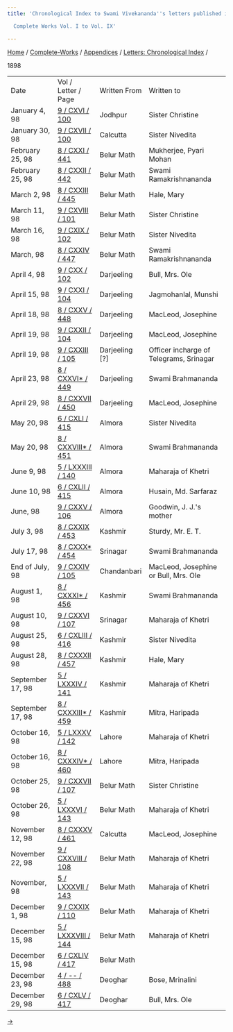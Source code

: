 ```yaml
---
title: 'Chronological Index to Swami Vivekananda''s letters published in the

  Complete Works Vol. I to Vol. IX'

---
```



[Home](../../../index.htm) / [Complete-Works](../../complete_works.htm)
/ [Appendices](../appendices_contents.htm) / [Letters: Chronological
Index](chronological_letters_contents.htm) /



1898

<div class="center">

|                  |                                                                                      |                  |                                         |
|------------------|--------------------------------------------------------------------------------------|------------------|-----------------------------------------|
| Date             | Vol / Letter / Page                                                                  | Written From     | Written to                              |
| January 4, 98    | [9 / CXVI / 100](../../volume_9/letters_fifth_series/116_sister_christine.htm)       | Jodhpur          | Sister Christine                        |
| January 30, 98   | [9 / CXVII / 100](../../volume_9/letters_fifth_series/117_miss_noble.htm)            | Calcutta         | Sister Nivedita                         |
| February 25, 98  | [8 / CXXI / 441](../../volume_8/epistles_fourth_series/121_rajaji.htm)               | Belur Math       | Mukherjee, Pyari Mohan                  |
| February 25, 98  | [8 / CXXII / 442](../../volume_8/epistles_fourth_series/122_shashi.htm)              | Belur Math       | Swami Ramakrishnananda                  |
| March 2, 98      | [8 / CXXIII / 445](../../volume_8/epistles_fourth_series/123_mary.htm)               | Belur Math       | Hale, Mary                              |
| March 11, 98     | [9 / CXVIII / 101](../../volume_9/letters_fifth_series/118_christina.htm)            | Belur Math       | Sister Christine                        |
| March 16, 98     | [9 / CXIX / 102](../../volume_9/letters_fifth_series/119_margaret.htm)               | Belur Math       | Sister Nivedita                         |
| March, 98        | [8 / CXXIV / 447](../../volume_8/epistles_fourth_series/124_shashi.htm)              | Belur Math       | Swami Ramakrishnananda                  |
| April 4, 98      | [9 / CXX / 102](../../volume_9/letters_fifth_series/120_dhira_mata.htm)              | Darjeeling       | Bull, Mrs. Ole                          |
| April 15, 98     | [9 / CXXI / 104](../../volume_9/letters_fifth_series/121_jagmohan.htm)               | Darjeeling       | Jagmohanlal, Munshi                     |
| April 18, 98     | [8 / CXXV / 448](../../volume_8/epistles_fourth_series/125_joe_joe.htm)              | Darjeeling       | MacLeod, Josephine                      |
| April 19, 98     | [9 / CXXII / 104](../../volume_9/letters_fifth_series/122_miss_macleod.htm)          | Darjeeling       | MacLeod, Josephine                      |
| April 19, 98     | [9 / CXXIII / 105](../../volume_9/letters_fifth_series/123_sir.htm)                  | Darjeeling \[?\] | Officer incharge of Telegrams, Srinagar |
| April 23, 98     | [8 / CXXVI\* / 449](../../volume_8/epistles_fourth_series/126_rakhal.htm)            | Darjeeling       | Swami Brahmananda                       |
| April 29, 98     | [8 / CXXVII / 450](../../volume_8/epistles_fourth_series/127_joe_joe.htm)            | Darjeeling       | MacLeod, Josephine                      |
| May 20, 98       | [6 / CXLI / 415](../../volume_6/epistles_second_series/141_margot.htm)               | Almora           | Sister Nivedita                         |
| May 20, 98       | [8 / CXXVIII\* / 451](../../volume_8/epistles_fourth_series/128_rakhal.htm)          | Almora           | Swami Brahmananda                       |
| June 9, 98       | [5 / LXXXIII / 140](../../volume_5/epistles_first_series/083_your_highness.htm)      | Almora           | Maharaja of Khetri                      |
| June 10, 98      | [6 / CXLII / 415](../../volume_6/epistles_second_series/142_friend.htm)              | Almora           | Husain, Md. Sarfaraz                    |
| June, 98         | [9 / CXXV / 106](../../volume_9/letters_fifth_series/125_mr_j_j_goodwins_mother.htm) | Almora           | Goodwin, J. J.'s mother                 |
| July 3, 98       | [8 / CXXIX / 453](../../volume_8/epistles_fourth_series/129_sturdy.htm)              | Kashmir          | Sturdy, Mr. E. T.                       |
| July 17, 98      | [8 / CXXX\* / 454](../../volume_8/epistles_fourth_series/131_rakhal.htm)             | Srinagar         | Swami Brahmananda                       |
| End of July, 98  | [9 / CXXIV / 105](../../volume_9/letters_fifth_series/124_miss_macleod_mrs_bull.htm) | Chandanbari      | MacLeod, Josephine or Bull, Mrs. Ole    |
| August 1, 98     | [8 / CXXXI\* / 456](../../volume_8/epistles_fourth_series/131_rakhal.htm)            | Kashmir          | Swami Brahmananda                       |
| August 10, 98    | [9 / CXXVI / 107](../../volume_9/letters_fifth_series/126_your_highness.htm)         | Srinagar         | Maharaja of Khetri                      |
| August 25, 98    | [6 / CXLIII / 416](../../volume_6/epistles_second_series/143_margot.htm)             | Kashmir          | Sister Nivedita                         |
| August 28, 98    | [8 / CXXXII / 457](../../volume_8/epistles_fourth_series/132_mary.htm)               | Kashmir          | Hale, Mary                              |
| September 17, 98 | [5 / LXXXIV / 141](../../volume_5/epistles_first_series/084_your_highness.htm)       | Kashmir          | Maharaja of Khetri                      |
| September 17, 98 | [8 / CXXXIII\* / 459](../../volume_8/epistles_fourth_series/133_haripada.htm)        | Kashmir          | Mitra, Haripada                         |
| October 16, 98   | [5 / LXXXV / 142](../../volume_5/epistles_first_series/085_your_highness.htm)        | Lahore           | Maharaja of Khetri                      |
| October 16, 98   | [8 / CXXXIV\* / 460](../../volume_8/epistles_fourth_series/134_haripada.htm)         | Lahore           | Mitra, Haripada                         |
| October 25, 98   | [9 / CXXVII / 107](../../volume_9/letters_fifth_series/127_christina.htm)            | Belur Math       | Sister Christine                        |
| October 26, 98   | [5 / LXXXVI / 143](../../volume_5/epistles_first_series/086_your_highness.htm)       | Belur Math       | Maharaja of Khetri                      |
| November 12, 98  | [8 / CXXXV / 461](../../volume_8/epistles_fourth_series/135_joe.htm)                 | Calcutta         | MacLeod, Josephine                      |
| November 22, 98  | [9 / CXXVIII / 108](../../volume_9/letters_fifth_series/128_your_highness.htm)       | Belur Math       | Maharaja of Khetri                      |
| November, 98     | [5 / LXXXVII / 143](../../volume_5/epistles_first_series/087_your_highness.htm)      | Belur Math       | Maharaja of Khetri                      |
| December 1, 98   | [9 / CXXIX / 110](../../volume_9/letters_fifth_series/129_your_highness.htm)         | Belur Math       | Maharaja of Khetri                      |
| December 15, 98  | [5 / LXXXVIII / 144](../../volume_5/epistles_first_series/088_your_highness.htm)     | Belur Math       | Maharaja of Khetri                      |
| December 15, 98  | [6 / CXLIV / 417](../../volume_6/epistles_second_series/144_dear.htm)                | Belur Math       |                                         |
| December 23, 98  | [4 / -- / 488](../../volume_4/translation_prose/our_present_social_problems.htm)     | Deoghar          | Bose, Mrinalini                         |
| December 29, 98  | [6 / CXLV / 417](../../volume_6/epistles_second_series/145_dhira_mata.htm)           | Deoghar          | Bull, Mrs. Ole                          |

[→](1899.htm)




